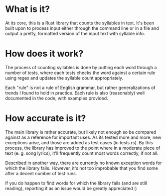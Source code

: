 # What is it?
At its core, this is a Rust library that counts the syllables in text. It's been built upon to process input either through the command line or in a file and output a pretty, formatted version of the input text with syllable info.

# How does it work?
The process of counting syllables is done by putting each word through a number of tests, where each tests checks the word against a certain rule using regex and updates the syllable count appropriately.

Each "rule" is not a rule of English grammar, but rather generalizations of trends I found to hold in practice. Each rule is also (reasonably) well documented in the code, with examples provided.

# How accurate is it?
The main library is rather accurate, but likely not enough so be compared against as a reference for important uses. As its tested more and more, new exceptions arise, and those are added as test cases (in tests.rs).
By this process, the library has improved to the point where in a moderate piece of text (e. g. song lyrics), it'll frequently count most words correctly, if not all.

Described in another way, there are currently no known exception words for which the library fails. However, it's not too improbable that you find some after a decent number of test runs.

If you do happen to find words for which the library fails (and are still reading), reporting it as an issue would be greatly appreciated (: